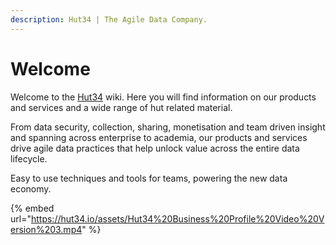 ```yaml
---
description: Hut34 | The Agile Data Company.
---
```


# Welcome

Welcome to the [Hut34](https://hut34.io) wiki. Here you will find information on our products and services and a wide range of hut related material.  
  
From data security, collection, sharing, monetisation and team driven insight and spanning across enterprise to academia, our products and services drive agile data practices that help unlock value across the entire data lifecycle. 

Easy to use techniques and tools for teams, powering the new data economy.

{% embed url="https://hut34.io/assets/Hut34%20Business%20Profile%20Video%20Version%203.mp4" %}






